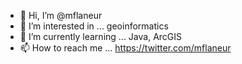 - 👋 Hi, I’m @mflaneur
- 👀 I’m interested in ... geoinformatics
- 🌱 I’m currently learning ... Java, ArcGIS
- 📫 How to reach me ... https://twitter.com/mflaneur

<!---
mflaneur/mflaneur is a ✨ special ✨ repository because its `README.md` (this file) appears on your GitHub profile.
You can click the Preview link to take a look at your changes.
--->
